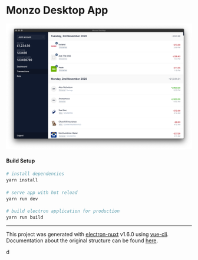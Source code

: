 # Monzo Desktop App

![alt text](https://raw.githubusercontent.com/nichxlson/monzo-desktop/master/Screenshot%202021-06-15%20at%2023.19.17.png "Screenshot")

#### Build Setup

``` bash
# install dependencies
yarn install

# serve app with hot reload
yarn run dev

# build electron application for production
yarn run build


```

---

This project was generated with [electron-nuxt](https://github.com/michalzaq12/electron-nuxt) v1.6.0 using [vue-cli](https://github.com/vuejs/vue-cli). Documentation about the original structure can be found [here](https://github.com/michalzaq12/electron-nuxt/blob/master/README.md).

d

